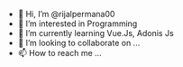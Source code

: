 - 👋 Hi, I’m @rijalpermana00
- 👀 I’m interested in Programming
- 🌱 I’m currently learning Vue.Js, Adonis Js
- 💞️ I’m looking to collaborate on ...
- 📫 How to reach me ...

<!---
rijalpermana00/rijalpermana00 is a ✨ special ✨ repository because its `README.md` (this file) appears on your GitHub profile.
You can click the Preview link to take a look at your changes.
--->
